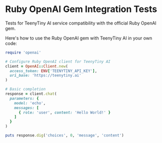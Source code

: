 # Ruby OpenAI Gem Integration Tests

Tests for TeenyTiny AI service compatibility with the official Ruby OpenAI gem.

Here's how to use the Ruby OpenAI gem with TeenyTiny AI in your own code:

```ruby
require 'openai'

# Configure Ruby OpenAI client for TeenyTiny AI
client = OpenAI::Client.new(
  access_token: ENV['TEENYTINY_API_KEY'],
  uri_base: 'https://teenytiny.ai'
)

# Basic completion
response = client.chat(
  parameters: {
    model: 'echo',
    messages: [
      { role: 'user', content: 'Hello World!' }
    ]
  }
)

puts response.dig('choices', 0, 'message', 'content')
```
